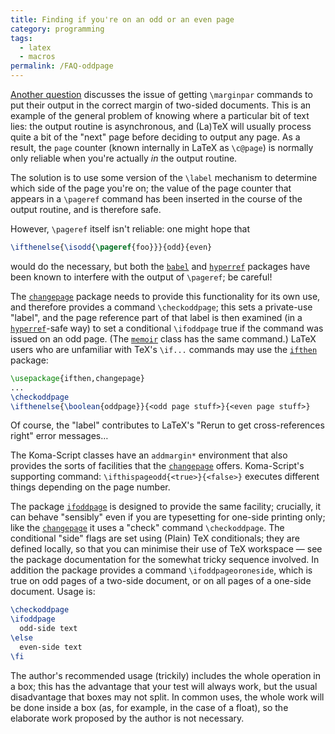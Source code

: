 ```yaml
---
title: Finding if you're on an odd or an even page
category: programming
tags:
  - latex
  - macros
permalink: /FAQ-oddpage
---
```


[Another question](FAQ-marginparside) discusses the issue
of getting `\marginpar` commands to put their output in the correct
margin of two-sided documents.  This is an example of the general
problem of knowing where a particular bit of text lies: the output
routine is asynchronous, and (La)TeX will usually process quite a
bit of the "next" page before deciding to output any page.  As a
result, the `page` counter (known internally in LaTeX as
`\c@page`) is normally only reliable when you're actually _in_
the output routine.

The solution is to use some version of the `\label` mechanism to
determine which side of the page you're on; the value of the page
counter that appears in a `\pageref` command has been inserted in
the course of the output routine, and is therefore safe.

However, `\pageref` itself isn't reliable: one might hope that
```latex
\ifthenelse{\isodd{\pageref{foo}}}{odd}{even}
```
would do the necessary, but both the [`babel`](https://ctan.org/pkg/babel) and
[`hyperref`](https://ctan.org/pkg/hyperref) packages have been known to interfere with the
output of `\pageref`; be careful!

The [`changepage`](https://ctan.org/pkg/changepage) package needs to provide this functionality
for its own use, and therefore provides a command `\checkoddpage`;
this sets a private-use "label", and the page reference part of that
label is then examined (in a [`hyperref`](https://ctan.org/pkg/hyperref)-safe way) to set a
conditional `\ifoddpage` true if the command was issued on an odd
page.  (The [`memoir`](https://ctan.org/pkg/memoir) class has the same command.)  LaTeX
users who are unfamiliar with TeX's `\if...` commands may use
the [`ifthen`](https://ctan.org/pkg/ifthen) package:
```latex
\usepackage{ifthen,changepage}
...
\checkoddpage
\ifthenelse{\boolean{oddpage}}{<odd page stuff>}{<even page stuff>}
```

Of course, the "label" contributes to LaTeX's "Rerun to get
cross-references right" error messages&hellip;

The Koma-Script classes have an `addmargin*` environment
that also provides the sorts of facilities that the [`changepage`](https://ctan.org/pkg/changepage)
offers.  Koma-Script's supporting command:
`\ifthispageodd{<true>}{<false>}`
executes different things depending on the page number.

The package [`ifoddpage`](https://ctan.org/pkg/ifoddpage) is designed to provide the same
facility; crucially, it can behave "sensibly" even if you are
typesetting for one-side printing only; like the [`changepage`](https://ctan.org/pkg/changepage)
it uses a "check" command `\checkoddpage`.  The conditional "side"
flags are set using (Plain) TeX conditionals; they are defined
locally, so that you can minimise their use of TeX workspace&nbsp;&mdash;
see the package documentation for the somewhat tricky sequence
involved.  In addition the package provides a command
`\ifoddpageoroneside`, which is true on odd pages of a two-side
document, or on all pages of a one-side document.  Usage is:
```latex
\checkoddpage
\ifoddpage
  odd-side text
\else
  even-side text
\fi
```
The author's recommended usage (trickily) includes the whole operation
in a box; this has the advantage that your test will always work, but
the usual disadvantage that boxes may not split.  In common uses, the
whole work will be done inside a box (as, for example, in the case of
a float), so the elaborate work proposed by the author is not
necessary.

